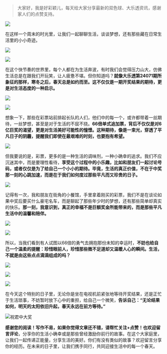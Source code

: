 > 大家好，我是好彩颖儿，每天给大家分享最新的双色球、大乐透资讯，感谢家人们的点赞支持。

![](https://cdn.jsdelivr.net/gh/wangwenjie1314/PicCDN/2024-6-21/1718957520611-image.png)


在这样一个周末的时光里，让我们一起聊聊生活，谈谈梦想，还有那些藏在日常生活里的小小奇迹。


![](https://cdn.jsdelivr.net/gh/wangwenjie1314/PicCDN/2024-6-22/1719053738480-image.png)

![](https://cdn.jsdelivr.net/gh/wangwenjie1314/PicCDN/2024-6-22/1719053744525-image.png)


在这个快节奏的世界里，每个人都在为生活奔波，有时我们会觉得压力山大，仿佛生活总是在跟我们开玩笑，让人疲惫不堪。但你知道吗？**就像大乐透第24071期所象征的那样，寒冬之后，春天总是如约而至。这不仅仅是一期开奖结果的期待，更是对生活态度的一种启示。**


![](https://cdn.jsdelivr.net/gh/wangwenjie1314/PicCDN/2024-6-22/1719053751053-image.png)


![](https://cdn.jsdelivr.net/gh/wangwenjie1314/PicCDN/2024-6-22/1719053756802-image.png)

想象一下，那些在彩票站前排起长队的人们，他们中的每一个，或许都带着一丝期待，一丝梦想，甚至是对于生活的不屈不挠。**66倍单式追加票，背后不仅仅是对6亿巨奖的渴望，更是对生活美好可能性的憧憬。这种期待，像是一束光，穿透了平凡日子的阴霾，提醒我们即使在最艰难的时刻，也要抱有希望。**


![](https://cdn.jsdelivr.net/gh/wangwenjie1314/PicCDN/2024-6-22/1719053762591-image.png)


但我要说的是，彩票，更多的是一种生活的调味剂，一种小确幸的追求。我们不应沉迷其中，而是要理性看待，**享受这个过程中的小乐趣，比如和朋友们一起讨论号码，或者仅仅是为了给自己一个小小的期待。毕竟，生活的真正价值，不在于中奖那一刻的心跳加速，而是在于我们如何度过那些平凡而又珍贵的日子。**


![](https://cdn.jsdelivr.net/gh/wangwenjie1314/PicCDN/2024-6-22/1719053772317-image.png)


记得有一次，我和朋友在街角的小餐馆，手里拿着刚买的彩票，我们不是在谈论如果中奖后要买什么豪宅名车，而是聊起了那些年少时的梦想，还有那些简单却真实的快乐。**那一刻，我意识到，真正的幸福不是巨额奖金所能带来的，而是那些平凡生活中的温馨和陪伴。**


![](https://cdn.jsdelivr.net/gh/wangwenjie1314/PicCDN/2024-6-22/1719053779159-image.png)

![](https://cdn.jsdelivr.net/gh/wangwenjie1314/PicCDN/2024-6-22/1719053784220-image.png)


所以，当我们看到有人试图以66倍的勇气去拥抱那份未知的幸运时，**不妨也给自己一个温柔的提醒：珍惜眼前人，珍惜那些微不足道却又温暖人心的瞬间。生活，不就是由这些点点滴滴组成的吗？**


![](https://cdn.jsdelivr.net/gh/wangwenjie1314/PicCDN/2024-6-22/1719053790919-image.png)

![](https://cdn.jsdelivr.net/gh/wangwenjie1314/PicCDN/2024-6-22/1719053796498-image.png)


![](https://cdn.jsdelivr.net/gh/wangwenjie1314/PicCDN/2024-6-22/1719053805522-image.png)


在今天这个特别的日子里，无论你是坐在电视机前紧张地等待开奖结果，还是正忙于生活琐事，不妨暂时放下心中的重担，给自己一个微笑，**告诉自己：“无论结果如何，明天的太阳依旧升起，春天永远在前方等待。”**


![祝君中大奖](https://cdn.jsdelivr.net/gh/wangwenjie1314/PicCDN/2024-6-22/1719053826292-image.png)


**感谢您的阅读！写作不易，如果你觉得文章还不错，请帮忙关注+点赞！也欢迎留言评论**，分享你的生活小确幸或是那些曾经激励你前行的故事。在这个大家庭里，让我们一起传递正能量，分享生活的美好。你们有没有类似的故事？欢迎留言分享你的经历。在未来的日子里，让我们携手同行，共同迎接生活中的每一个春天。